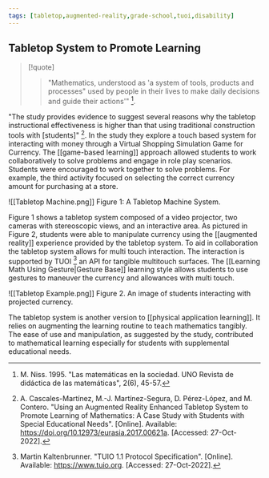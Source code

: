 ```yaml
---
tags: [tabletop,augmented-reality,grade-school,tuoi,disability]
---
```


## Tabletop System to Promote Learning

> [!quote] 
> > "Mathematics, understood as 'a system of tools, products and processes" used by people in their lives to make daily decisions and guide their actions'" [^1].

"The study provides evidence to suggest several reasons why the tabletop instructional effectiveness is higher than that using traditional construction tools with \[students\]" [^2]. In the study they explore a touch based system for interacting with money through a Virtual Shopping Simulation Game for Currency. The [[game-based learning]] approach allowed students to work collaboratively to solve problems and engage in role play scenarios. Students were encouraged to work together to solve problems. For example, the third activity focused on selecting the correct currency amount for purchasing at a store.

![[Tabletop Machine.png]]
Figure 1: A Tabletop Machine System.

Figure 1 shows a tabletop system composed of a video projector, two cameras with stereoscopic views, and an interactive area. As pictured in Figure 2, students were able to manipulate currency using the [[augmented reality]] experience provided by the tabletop system. To aid in collaboration the tabletop system allows for multi touch interaction. The interaction is supported by TUOI [^3] an API for tangible multitouch surfaces. The [[Learning Math Using Gesture|Gesture Base]] learning style allows students to use gestures to maneuver the currency and allowances with multi touch.

![[Tabletop Example.png]]
Figure 2. An image of students interacting with projected currency.

The tabletop system is another version to [[physical application learning]]. It relies on augmenting the learning routine to teach mathematics tangibly. The ease of use and manipulation, as suggested by the study, contributed to mathematical learning especially for students with supplemental educational needs.

[^1]: M. Niss. 1995. "Las matemáticas en la sociedad. UNO Revista de didáctica de las matemáticas", 2(6), 45-57.
[^2]: A. Cascales-Martínez, M.-J. Martínez-Segura, D. Pérez-López, and M. Contero. "Using an Augmented Reality Enhanced Tabletop System to Promote Learning of Mathematics: A Case Study with Students with Special Educational Needs". \[Online\]. Available: https://doi.org/10.12973/eurasia.2017.00621a. \[Accessed: 27-Oct-2022\].
[^3]: Martin Kaltenbrunner. "TUIO 1.1 Protocol Specification". \[Online\]. Available: https://www.tuio.org. \[Accessed: 27-Oct-2022\].